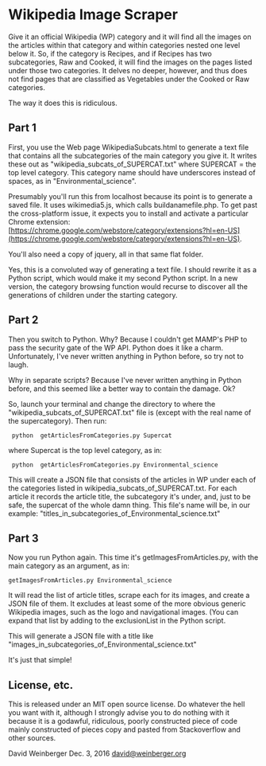 # Wikipedia Image Scraper

Give it an official Wikipedia (WP) category and it will find all the images on the articles within that category and within categories nested one level below it. So, if the category is Recipes, and if Recipes has two subcategories, Raw and Cooked, it will find the images on the pages listed under those two categories. It delves no deeper, however, and thus does not find pages that are classified as Vegetables  under the Cooked or Raw categories.

The way it does this is ridiculous.

## Part 1

First, you use the Web page WikipediaSubcats.html to generate a text file that contains all the subcategories of the main category you give it. It writes these out as "wikipedia_subcats_of_SUPERCAT.txt" where SUPERCAT = the top level category.  This category name should have underscores instead of spaces, as in "Environmental_science".

Presumably you'll run this from localhost because its point is to generate a saved file. It uses wikimedia5.js, which calls buildanamefile.php. To get past the cross-platform issue, it expects you to install  and activate a particular Chrome extension: [https://chrome.google.com/webstore/category/extensions?hl=en-US](https://chrome.google.com/webstore/category/extensions?hl=en-US).

You'll also need a copy of jquery, all in that same flat folder.

Yes, this is a convoluted way of generating a text file. I should rewrite it as a Python script, which would make it my second Python script. In a new version, the category browsing function would recurse to discover all the generations of children under the starting category.


## Part 2

Then you switch to Python. Why? Because I couldn't get MAMP's PHP to pass the security gate of the WP API. Python does it like a charm. Unfortunately, I've never written anything in Python before, so try not to laugh.

Why in separate scripts? Because I've never written anything in Python before, and this seemed like a better way to contain the damage. Ok?

So, launch your terminal and change the directory to where the "wikipedia_subcats_of_SUPERCAT.txt" file is (except with the real name of the supercategory). Then run:

``` python  getArticlesFromCategories.py Supercat```

where Supercat  is the top level category, as in:

``` python  getArticlesFromCategories.py Environmental_science```

This will create a  JSON file that consists of the articles in WP under each of the categories listed in wikipedia_subcats_of_SUPERCAT.txt. For each article it records the article title, the subcategory it's under, and, just to be safe, the supercat of the whole damn thing. This file's name will be, in our example: "titles_in_subcategories_of_Environmental_science.txt"

## Part 3

Now you run Python again. This time it's getImagesFromArticles.py, with the main category as an argument, as in:

```getImagesFromArticles.py Environmental_science```

 It will read the list of article titles, scrape each for its images, and create a JSON file of them. It excludes at least some of the more obvious generic Wikipedia images, such as the logo and navigational images. (You can expand that list by adding to the exclusionList in the Python script.

 This will generate a JSON file with a title like "images_in_subcategories_of_Environmental_science.txt"

 It's just that simple!

 ## License, etc.

 This is released under an MIT open source license. Do whatever the hell you want with it, although I strongly advise you to do nothing with it because it is a godawful, ridiculous, poorly constructed piece of code mainly constructed of pieces copy and pasted from Stackoverflow and other sources.

 David Weinberger
 Dec. 3, 2016
 david@weinberger.org
